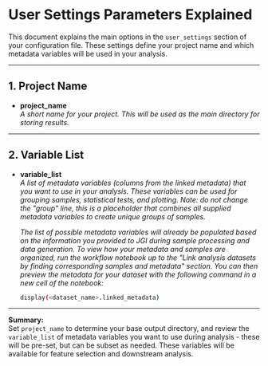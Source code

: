 # User Settings Parameters Explained

This document explains the main options in the `user_settings` section of your configuration file. These settings define your project name and which metadata variables will be used in your analysis.

---

## 1. Project Name

- **project_name**  
  *A short name for your project. This will be used as the main directory for storing results.*

---

## 2. Variable List

- **variable_list**  
  *A list of metadata variables (columns from the linked metadata) that you want to use in your analysis. These variables can be used for grouping samples, statistical tests, and plotting. Note: do not change the "group" line, this is a placeholder that combines all supplied metadata variables to create unique groups of samples.*

  *The list of possible metadata variables will already be populated based on the information you provided to JGI during sample processing and data generation. To view how your metadata and samples are organized, run the workflow notebook up to the "Link analysis datasets by finding corresponding samples and metadata" section. You can then preview the metadata for your dataset with the following command in a new cell of the notebook:*

  ```bash
  display(<dataset_name>.linked_metadata)
  ```

---

**Summary:**  
Set `project_name` to determine your base output directory, and review the `variable_list` of metadata variables you want to use during analysis - these will be pre-set, but can be subset as needed. These variables will be available for feature selection and downstream analysis.